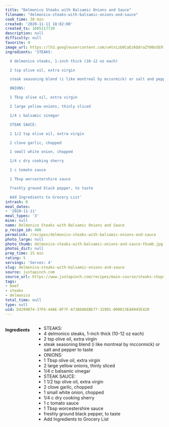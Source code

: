 ```yaml
---
title: "Delmonico Steaks with Balsamic Onions and Sauce"
filename: "delmonico-steaks-with-balsamic-onions-and-sauce"
cook_time: 30 min
created: '2020-11-11 18:02:00'
created_ts: 1605117720
description: null
difficulty: null
favorite: 0
image_url: https://lh3.googleusercontent.com/u4tnizb0CaEz6QdraZY00oSE97fgIARshJGXCAoA_BCcURUe0AzWUIwai0mKDQI18lK2sVDh8K-rCo0_utnzsxcI2MRbcFpggPn5tFk=w600-rj-l68-e365
ingredients: 'STEAKS:

  4 delmonico steaks, 1-inch thick (10-12 oz each)

  2 tsp olive oil, extra virgin

  steak seasoning blend (i like montreal by mccormick) or salt and pepper to taste

  ONIONS:

  1 Tbsp olive oil, extra virgin

  2 large yellow onions, thinly sliced

  1/4 c balsamic vinegar

  STEAK SAUCE:

  1 1/2 tsp olive oil, extra virgin

  2 clove garlic, chopped

  1 small white onion, chopped

  1/4 c dry cooking sherry

  1 c tomato sauce

  1 Tbsp worcestershire sauce

  freshly ground black pepper, to taste

  Add Ingredients to Grocery List'
intrash: 0
meal_dates:
- '2020-11-11'
meal_types: '3'
mine: null
name: Delmonico Steaks with Balsamic Onions and Sauce
p_recipe_id: 406
permalink: /recipes/delmonico-steaks-with-balsamic-onions-and-sauce
photo_large: null
photo_thumb: delmonico-steaks-with-balsamic-onions-and-sauce-thumb.jpg
photos_dict: null
prep_time: 15 min
rating: 5
servings: 'Serves: 4'
slug: delmonico-steaks-with-balsamic-onions-and-sauce
source: justapinch.com
source_url: https://www.justapinch.com/recipes/main-course/steaks-chops/delmonico-steaks-with-balsamic-onions-and-sauce.html
tags:
- beef
- steaks
- delmonico
total_time: null
type: null
uid: D4299074-37F6-44AE-8F7F-A71B686EBE77-32901-000013EA8945E420
---
```

<div class="large-8 medium-7 columns" id="writeup">	</div><!-- #writeup -->
</div><!-- #row-one -->
<div class="row" id="row-two">	<div class="medium-4 small-5 columns" id="ingredients"><h4>Ingredients</h4><div class="box box-ingredients content"><ul>
<li>STEAKS:</li>
<li>4 delmonico steaks, 1-inch thick (10-12 oz each)</li>
<li>2 tsp olive oil, extra virgin</li>
<li>steak seasoning blend (i like montreal by mccormick) or salt and pepper to taste</li>
<li>ONIONS:</li>
<li>1 Tbsp olive oil, extra virgin</li>
<li>2 large yellow onions, thinly sliced</li>
<li>1/4 c balsamic vinegar</li>
<li>STEAK SAUCE:</li>
<li>1 1/2 tsp olive oil, extra virgin</li>
<li>2 clove garlic, chopped</li>
<li>1 small white onion, chopped</li>
<li>1/4 c dry cooking sherry</li>
<li>1 c tomato sauce</li>
<li>1 Tbsp worcestershire sauce</li>
<li>freshly ground black pepper, to taste</li>
<li>Add Ingredients to Grocery List</li>
</ul>
</div>	</div>	<div class="medium-6 small-7 columns" id="directions">	</div>